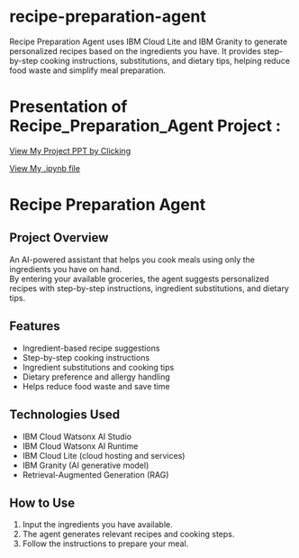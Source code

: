 # recipe-preparation-agent
Recipe Preparation Agent uses IBM Cloud Lite and IBM Granity to generate personalized recipes based on the ingredients you have. It provides step-by-step cooking instructions, substitutions, and dietary tips, helping reduce food waste and simplify meal preparation.

# Presentation of Recipe_Preparation_Agent Project :

[View My Project PPT by Clicking](./Recipe_Preparation_Agent.pptx) 

[View My .ipynb file](https://github.com/mrunalibhoyar/recipe-preparation-agent/blob/main/Recipe_Agent%20(1).ipynb)
# Recipe Preparation Agent

## Project Overview  
An AI-powered assistant that helps you cook meals using only the ingredients you have on hand.  
By entering your available groceries, the agent suggests personalized recipes with step-by-step instructions, ingredient substitutions, and dietary tips.

## Features  
- Ingredient-based recipe suggestions  
- Step-by-step cooking instructions  
- Ingredient substitutions and cooking tips  
- Dietary preference and allergy handling  
- Helps reduce food waste and save time

## Technologies Used 
- IBM Cloud Watsonx AI Studio
- IBM Cloud Watsonx AI Runtime
- IBM Cloud Lite (cloud hosting and services)  
- IBM Granity (AI generative model)  
- Retrieval-Augmented Generation (RAG)

## How to Use  
1. Input the ingredients you have available.  
2. The agent generates relevant recipes and cooking steps.  
3. Follow the instructions to prepare your meal.



